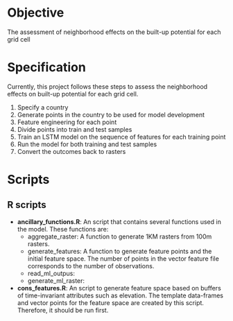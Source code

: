 # Objective
The assessment of neighborhood effects on the built-up potential for each grid cell

# Specification
Currently, this project follows these steps to assess the neighborhood effects on built-up potential for each grid cell.
1. Specify a country
2. Generate points in the country to be used for model development
3. Feature engineering for each point
4. Divide points into train and test samples
5. Train an LSTM model on the sequence of features for each training point
6. Run the model for both training and test samples
7. Convert the outcomes back to rasters

# Scripts
## R scripts
- **ancillary_functions.R**: An script that contains several functions used in the model. These functions are:
  - aggregate_raster: A function to generate 1KM rasters from 100m rasters.
  - generate_features: A function to generate feature points and the initial feature space. The number of points in the vector feature file corresponds to the number of observations.
  - read_ml_outpus:
  - generate_ml_raster:     
- **cons_features.R**: An script to generate feature space based on buffers of time-invariant attributes such as elevation. The template data-frames and vector points for the feature space are created by this script. Therefore, it should be run first.
